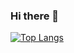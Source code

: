 ### Hi there 👋
[![Top Langs](https://github-readme-stats.vercel.app/api/top-langs/?username=jeslstep&layout=compact&langs_count=8)](https://github.com/jeslstep/github-readme-stats)

<!--
**jeslstep/jeslstep** is a ✨ _special_ ✨ repository because its `README.md` (this file) appears on your GitHub profile.

Here are some ideas to get you started:

- 🔭 I’m currently working on ...
- 🌱 I’m currently learning ...
- 👯 I’m looking to collaborate on ...
- 🤔 I’m looking for help with ...
- 💬 Ask me about ...
- 📫 How to reach me: ...
- 😄 Pronouns: ...
- ⚡ Fun fact: ...
-->
